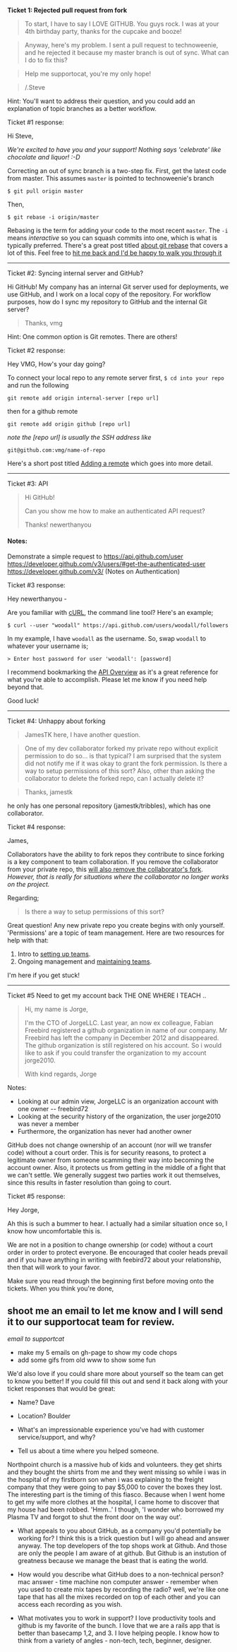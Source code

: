 
**Ticket 1: Rejected pull request from fork**

>To start, I have to say I LOVE GITHUB. You guys rock. I was at your 4th birthday party, thanks for the cupcake and booze!

>Anyway, here's my problem. I sent a pull request to technoweenie, and he rejected it because my master branch is out of sync. What can I do to fix this?

>Help me supportocat, you're my only hope!

>/.Steve

Hint: You'll want to address their question, and you could add an explanation of topic branches as a better workflow.

Ticket #1 response: 

Hi Steve, 

_We're excited to have you and your support! Nothing says 'celebrate' like chocolate and liquor! :-D_

Correcting an out of sync branch is a two-step fix. First, get the latest code from master. This assumes `master` is pointed to technoweenie's branch

    $ git pull origin master 

Then,

    $ git rebase -i origin/master

Rebasing is the term for adding your code to the most recent `master`. The `-i` means _interactive_ so you can squash commits into one, which is what is typically preferred. There's a great post titled [about git rebase](https://help.github.com/articles/about-git-rebase/) that covers a lot of this. Feel free to [hit me back and I'd be happy to walk you through it](https://github.com/woodall/technical-support/issues/new?title=Ticket%201%20response%20from%20@steve&body=my%20master%20branch%20is%20out%20of%20sync.%20What%20can%20I%20do%20to%20fix%20this?)

<hr>

Ticket #2: Syncing internal server and GitHub?

Hi GitHub! My company has an internal Git server used for deployments, we use GitHub, and I work on a local copy of the repository. For workflow purposes, how do I sync my repository to GitHub and the internal Git server?
>
>Thanks,
>vmg

Hint: One common option is Git remotes. There are others!

Ticket #2 response:

Hey VMG,
How's your day going?

To connect your local repo to any remote server first, `$ cd into your repo` and run the following 

    git remote add origin internal-server [repo url]

then for a github remote

    git remote add origin github [repo url]

*note the [repo url] is usually the SSH address like*

    git@github.com:vmg/name-of-repo

Here's a short post titled [Adding a remote](https://help.github.com/articles/adding-a-remote/) which goes into more detail.

<hr>
Ticket #3:  API

>Hi GitHub!
>
>Can you show me how to make an authenticated API request?
>
>Thanks!
>newerthanyou

#### Notes:
Demonstrate a simple request to https://api.github.com/user
https://developer.github.com/v3/users/#get-the-authenticated-user
https://developer.github.com/v3/ (Notes on Authentication)

Ticket #3 response:



Hey newerthanyou -

Are you familiar with [cURL](http://conqueringthecommandline.com/book/curl), the command line tool? Here's an example;

    $ curl --user "woodall" https://api.github.com/users/woodall/followers

In my example, I have `woodall` as the username. 
So, swap `woodall` to whatever your username is;

    > Enter host password for user 'woodall': [password]

I recommend bookmarking the [API Overview](https://developer.github.com/v3/) as it's a great reference for what you're able to accomplish. Please let me know if you need help beyond that.

Good luck!

<hr>
Ticket #4: Unhappy about forking

>JamesTK here, I have another question.

>One of my dev collaborator forked my private repo without explicit permission to do so... is that typical? I am surprised that the system did not notify me if it was okay to grant the fork permission. Is there a way to setup permissions of this sort? Also, other than asking the collaborator to delete the forked repo, can I actually delete it?

>Thanks, jamestk

he only has one personal repository (jamestk/tribbles), 
which has one collaborator. 

Ticket #4 response:

James, 

Collaborators have the ability to fork repos they contribute to since forking is a key component to team collaboration. If you remove the collaborator from your private repo, this [will also remove the collaborator's fork](https://github.com/blog/2034-greater-control-over-forks-of-your-private-repositories). _However, that is really for situations where the collaborator no longer works on the project._

Regarding;

> Is there a way to setup permissions of this sort?

Great question! Any new private repo you create begins with only yourself. 'Permissions' are a topic of team management. Here are two resources for help with that:

1. Intro to [setting up teams](https://help.github.com/articles/setting-up-teams/). 
2. Ongoing management and [maintaining teams](https://help.github.com/articles/maintaining-teams/).

I'm here if you get stuck!

<hr>
Ticket #5 Need to get my account back
THE ONE WHERE I TEACH ..

> Hi, my name is Jorge,
>
> I'm the CTO of JorgeLLC. Last year, an now ex colleague, Fabian Freebird registered a github organization in name of our company. Mr Freebird has left the company in December 2012 and disappeared. The github organization is still registered on his account. So i would like to ask if you could transfer the organization to my account jorge2010.
>
>With kind regards,
>Jorge

Notes:
 
*  Looking at our admin view, JorgeLLC is an organization account with one owner -- freebird72
* Looking at the security history of the organization, the user jorge2010 was never a member
* Furthermore, the organization has never had another owner

GitHub does not change ownership of an account (nor will we transfer code) without a court order. This is for security reasons, to protect a legitimate owner from someone scamming their way into becoming the account owner. Also, it protects us from getting in the middle of a fight that we can't settle. We generally suggest two parties work it out themselves, since this results in faster resolution than going to court.

Ticket #5 response:

Hey Jorge,

Ah this is such a bummer to hear. I actually had a similar situation once so, I know how uncomfortable this is. 

We are not in a position to change ownership (or code) without a court order in order to protect everyone. Be encouraged that cooler heads prevail and if you have anything in writing with feebird72 about your relationship, then that will work to your favor. 



Make sure you read through the beginning first before moving onto the tickets. When you think you're done, 

## shoot me an email to let me know and I will send it to our supportocat team for review.

_email to supportcat_

- make my 5 emails on gh-page to show my code chops
- add some gifs from old www to show some fun


We'd also love if you could share more about yourself so the team can get to know you better! If you could fill this out and send it back along with your ticket responses that would be great:

* Name? Dave

* Location? Boulder

* What's an impressionable experience you've had with customer service/support, and why?


* Tell us about a time where you helped someone.

Northpoint church is a massive hub of kids and volunteers. they get shirts and they bought the shirts from me and they went missing so while i was in the hospital of my firstborn son when i was explaining to the freight company that they were going to pay $5,000 to cover the boxes they lost. The interesting part is the timing of this fiasco. Because when I went home to get my wife more clothes at the hospital, I came home to discover that my house had been robbed. 'Hmm..' I though, 'I wonder who borrowed my Plasma TV and forgot to shut the front door on the way out'. 

* What appeals to you about GitHub, as a company you'd potentially be working for?
I think this is a trick question but I will go ahead and answer anyway. The top developers of the top shops work at Github. And those are only the people I am aware of at github. But Github is an instution of greatness because we manage the beast that is eating the world.

* How would you describe what GitHub does to a non-technical person?
mac answer - time machine
non computer answer - remember when you used to create mix tapes by recording the radio? well, we're like one tape that has all the mixes recorded on top of each other and you can access each recording as you wish.

* What motivates you to work in support?
I love productivity tools and github is my favorite of the bunch. I love that we are a rails app that is better than basecamp 1,2, and 3. I love helping people. I know how to think from a variety of angles - non-tech, tech, beginner, designer.

